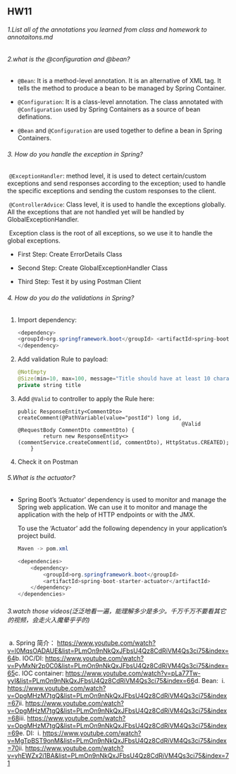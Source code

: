 ## HW11

###### 1.*List all of the annotations you learned from class and homework to annotaitons.md*

###### 2.*what is the @configuration and @bean?*

* `@Bean`: It is a method-level annotation. It is an alternative of XML <bean> tag. It tells the method to produce a bean to be managed by Spring Container.

* `@Configuration`: It is a class-level annotation. The class annotated with `@Configuration` used by Spring Containers as a source of bean definations.

* `@Bean` and `@Configuration` are used together to define a bean in Spring Containers.

###### 3. *How do you handle the exception in Spring?*

​	`@ExceptionHandler`: method level, it is used to detect certain/custom exceptions and send responses according to the exception; 	used to handle the specific exceptions and sending the custom responses to the client.

​	`@ControllerAdvice`: Class level, it is used to handle the exceptions globally. All the exceptions that are not handled yet will be 		handled by GlobalExceptionHandler.  

​	Exception class is the root of all exceptions, so we use it to handle the global exceptions.

* First Step: Create ErrorDetails Class

* Second Step: Create GlobalExceptionHandler Class

* Third Step: Test it by using Postman Client

###### 4. How do you do the validations in Spring?

 1. Import dependency:

    ```java
    <dependency>
    <groupId>org.springframework.boot</groupId> <artifactId>spring-boot-starter-validation</artifactId> <version>2.7.0</version>
    </dependency>
    ```

 2. Add validation Rule to payload:

    ```java
    @NotEmpty
    @Size(min=10, max=100, message="Title should have at least 10 characters and 100 characters at most.")
    private string title
    ```

 3. Add `@Valid` to controller to apply the Rule here:

    ```jav
    public ResponseEntity<CommentDto> createComment(@PathVariable(value="postId") long id,
                                                        @Valid @RequestBody CommentDto commentDto) {
            return new ResponseEntity<>(commentService.createComment(id, commentDto), HttpStatus.CREATED);
        }
    ```

 4. Check it on Postman

###### 5.*What is the actuator?*

* Spring Boot’s ‘Actuator’ dependency is used to monitor and manage the Spring web application. We can use it to monitor and manage the application with the help of HTTP endpoints or with the JMX.

  To use the ‘Actuator’ add the following dependency in your application’s project build.

  ```java
  Maven -> pom.xml
  
  <dependencies>
      <dependency>
          <groupId>org.springframework.boot</groupId>
          <artifactId>spring-boot-starter-actuator</artifactId>
      </dependency>
  </dependencies>
  ```

###### 3.*watch those videos(泛泛地看一遍，能理解多少是多少。千万千万不要看其它的视频，会走火入魔晕乎乎的)*

​	a. Spring 简介： https://www.youtube.com/watch?v=l0MqsOADAUE&list=PLmOn9nNkQxJFbsU4Qz8CdRiVM4Qs3ci75&index=64
​	b. IOC/DI: https://www.youtube.com/watch?v=PyMxNr2p0C0&list=PLmOn9nNkQxJFbsU4Qz8CdRiVM4Qs3ci75&index=65
​	c.  IOC container: https://www.youtube.com/watch?v=pLa77Tw-yyI&list=PLmOn9nNkQxJFbsU4Qz8CdRiVM4Qs3ci75&index=66
​	d.  Bean:
​		i.  https://www.youtube.com/watch?v=OpgMHzM7tgQ&list=PLmOn9nNkQxJFbsU4Qz8CdRiVM4Qs3ci75&index=67
​		ii. https://www.youtube.com/watch?v=OpgMHzM7tgQ&list=PLmOn9nNkQxJFbsU4Qz8CdRiVM4Qs3ci75&index=68
​		iii.  https://www.youtube.com/watch?v=OpgMHzM7tgQ&list=PLmOn9nNkQxJFbsU4Qz8CdRiVM4Qs3ci75&index=69
​	e.  DI: 
​		i.  https://www.youtube.com/watch?v=MgTpBST9onM&list=PLmOn9nNkQxJFbsU4Qz8CdRiVM4Qs3ci75&index=70
​		ii. https://www.youtube.com/watch?v=yhEWZx2i1BA&list=PLmOn9nNkQxJFbsU4Qz8CdRiVM4Qs3ci75&index=71